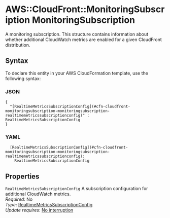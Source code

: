 # AWS::CloudFront::MonitoringSubscription MonitoringSubscription<a name="aws-properties-cloudfront-monitoringsubscription-monitoringsubscription"></a>

A monitoring subscription\. This structure contains information about whether additional CloudWatch metrics are enabled for a given CloudFront distribution\.

## Syntax<a name="aws-properties-cloudfront-monitoringsubscription-monitoringsubscription-syntax"></a>

To declare this entity in your AWS CloudFormation template, use the following syntax:

### JSON<a name="aws-properties-cloudfront-monitoringsubscription-monitoringsubscription-syntax.json"></a>

```
{
  "[RealtimeMetricsSubscriptionConfig](#cfn-cloudfront-monitoringsubscription-monitoringsubscription-realtimemetricssubscriptionconfig)" : RealtimeMetricsSubscriptionConfig
}
```

### YAML<a name="aws-properties-cloudfront-monitoringsubscription-monitoringsubscription-syntax.yaml"></a>

```
  [RealtimeMetricsSubscriptionConfig](#cfn-cloudfront-monitoringsubscription-monitoringsubscription-realtimemetricssubscriptionconfig): 
    RealtimeMetricsSubscriptionConfig
```

## Properties<a name="aws-properties-cloudfront-monitoringsubscription-monitoringsubscription-properties"></a>

`RealtimeMetricsSubscriptionConfig`  <a name="cfn-cloudfront-monitoringsubscription-monitoringsubscription-realtimemetricssubscriptionconfig"></a>
A subscription configuration for additional CloudWatch metrics\.  
*Required*: No  
*Type*: [RealtimeMetricsSubscriptionConfig](aws-properties-cloudfront-monitoringsubscription-realtimemetricssubscriptionconfig.md)  
*Update requires*: [No interruption](https://docs.aws.amazon.com/AWSCloudFormation/latest/UserGuide/using-cfn-updating-stacks-update-behaviors.html#update-no-interrupt)